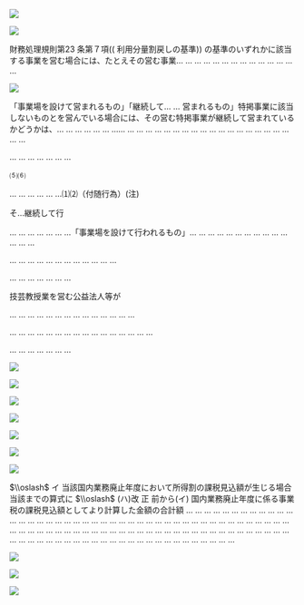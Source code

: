 ![](https://www.nta.go.jp/tmp/bc33f9ca-1781-4c0f-bd23-3c6ba7e17456/images/f41655015ff43020d9908d4d51c560701210383e3654dff31aa2025f7c47b3db.jpg)

![](https://www.nta.go.jp/tmp/bc33f9ca-1781-4c0f-bd23-3c6ba7e17456/images/7b6c1c71cdcaff2869e82d0d01404eda80b241c502f45c6abf77827af9eb0b51.jpg)

財務処理規則第23 条第７項(( 利用分量割戻しの基準)) の基準のいずれかに該当する事業を営む場合には、たとえその営む事業… … … … … … … … … … … … … …

![](https://www.nta.go.jp/tmp/bc33f9ca-1781-4c0f-bd23-3c6ba7e17456/images/0ff034749b7d5aa56309c69755263ad4307fbefe4e15efa39c4f2808f7faf664.jpg)

「事業場を設けて営まれるもの」「継続して… … 営まれるもの」特掲事業に該当しないものとを営んでいる場合には、その営む特掲事業が継続して営まれているかどうかは、… … … … … … …… … … … … … … … … … … … … … … … … … … … …

… … … … … … …

⑸⑹

… … … … … …⑴⑵（付随行為）(注)

そ…継続して行

… … … … … … …「事業場を設けて行われるもの」… … … … … … … … … … … … … …

… … … … … … … … … … … …

… … … … … … …

技芸教授業を営む公益法人等が

… … … … … … … … … … … … … …

… … … … … … … … … … … … … … … …

… … … … … … …

![](https://www.nta.go.jp/tmp/bc33f9ca-1781-4c0f-bd23-3c6ba7e17456/images/9d69453fb83f5d02930000286492cae22d1a760a0d20dc8e1eab8aeb143f7f75.jpg)

![](https://www.nta.go.jp/tmp/bc33f9ca-1781-4c0f-bd23-3c6ba7e17456/images/42461121d12b5a03d105f43a2e34bd701df8e989a72088934257389f6de841f0.jpg)

![](https://www.nta.go.jp/tmp/bc33f9ca-1781-4c0f-bd23-3c6ba7e17456/images/bb5de7f5a2aa4cb3e64945f5e2d11bf30b4499ea51da3c6b59b292895fbbe415.jpg)

![](https://www.nta.go.jp/tmp/bc33f9ca-1781-4c0f-bd23-3c6ba7e17456/images/a1ad7619d2130db26abba7c7ac9b0426857d7c9712b553d44e873f9ae0787a9a.jpg)

![](https://www.nta.go.jp/tmp/bc33f9ca-1781-4c0f-bd23-3c6ba7e17456/images/2b62432b489d0a54edf642ebef315defd9105bc4083d2d4b54c0a5e9951f7615.jpg)

![](https://www.nta.go.jp/tmp/bc33f9ca-1781-4c0f-bd23-3c6ba7e17456/images/647981c952cdacc7a1a5a6a4b2a25a1bc6bd989582ef8881bfc8f8ddc6930268.jpg)

![](https://www.nta.go.jp/tmp/bc33f9ca-1781-4c0f-bd23-3c6ba7e17456/images/d5349103e86c4635d50ecf6e6f6ddb97fbb37ff50e44ea52b258b9c2a6a58190.jpg)

$\\oslash$ イ 当該国内業務廃止年度において所得割の課税見込額が生じる場合 当該までの算式に $\\oslash$ (ハ)改 正 前から(イ) 国内業務廃止年度に係る事業税の課税見込額としてより計算した金額の合計額 … … … … … … … … … … … … … … … … … … … … … … … … … … … … … … … … … … … … … … … … … … … … … … … … … … … … … … … … … … … … … … … … … … … … … … … … … … … … … … … … … … … … … … … … … … … … … … … … … … …

![](https://www.nta.go.jp/tmp/bc33f9ca-1781-4c0f-bd23-3c6ba7e17456/images/febe96ace8dd70ca93a38eee4480130dc5e93010c937cef419246522f0f9668d.jpg)

![](https://www.nta.go.jp/tmp/bc33f9ca-1781-4c0f-bd23-3c6ba7e17456/images/80d2763a90b203ae596e3d68c58bf9f41203c17ca5239c6ff534eaa227f1ac2e.jpg)

![](https://www.nta.go.jp/tmp/bc33f9ca-1781-4c0f-bd23-3c6ba7e17456/images/565d92fab34a2f778fac2a8a6aa62b43034087fbd28f7532f42b7467f06f65ff.jpg)
